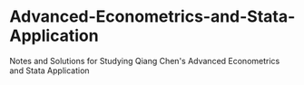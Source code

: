 # Advanced-Econometrics-and-Stata-Application
 Notes and Solutions for Studying Qiang Chen's Advanced Econometrics and Stata Application
